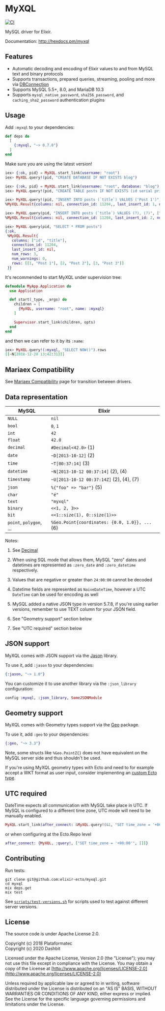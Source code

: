 # MyXQL

[![CI](https://github.com/elixir-ecto/myxql/workflows/CI/badge.svg)](https://github.com/elixir-ecto/myxql/actions?query=workflow%3ACI)

MySQL driver for Elixir.

Documentation: <http://hexdocs.pm/myxql>

## Features

  * Automatic decoding and encoding of Elixir values to and from MySQL text and binary protocols
  * Supports transactions, prepared queries, streaming, pooling and more via [DBConnection](https://github.com/elixir-ecto/db_connection)
  * Supports MySQL 5.5+, 8.0, and MariaDB 10.3
  * Supports `mysql_native_password`, `sha256_password`, and `caching_sha2_password`
    authentication plugins

## Usage

Add `:myxql` to your dependencies:

```elixir
def deps do
  [
    {:myxql, "~> 0.7.0"}
  ]
end
```

Make sure you are using the latest version!

```elixir
iex> {:ok, pid} = MyXQL.start_link(username: "root")
iex> MyXQL.query!(pid, "CREATE DATABASE IF NOT EXISTS blog")

iex> {:ok, pid} = MyXQL.start_link(username: "root", database: "blog")
iex> MyXQL.query!(pid, "CREATE TABLE posts IF NOT EXISTS (id serial primary key, title text)")

iex> MyXQL.query!(pid, "INSERT INTO posts (`title`) VALUES ('Post 1')")
%MyXQL.Result{columns: nil, connection_id: 11204,, last_insert_id: 1, num_rows: 1, num_warnings: 0, rows: nil}

iex> MyXQL.query(pid, "INSERT INTO posts (`title`) VALUES (?), (?)", ["Post 2", "Post 3"])
%MyXQL.Result{columns: nil, connection_id: 11204, last_insert_id: 2, num_rows: 2, num_warnings: 0, rows: nil}

iex> MyXQL.query(pid, "SELECT * FROM posts")
{:ok,
 %MyXQL.Result{
   columns: ["id", "title"],
   connection_id: 11204,
   last_insert_id: nil,
   num_rows: 3,
   num_warnings: 0,
   rows: [[1, "Post 1"], [2, "Post 2"], [3, "Post 3"]]
 }}
```

It's recommended to start MyXQL under supervision tree:

```elixir
defmodule MyApp.Application do
  use Application

  def start(_type, _args) do
    children = [
      {MyXQL, username: "root", name: :myxql}
    ]

    Supervisor.start_link(children, opts)
  end
end
```

and then we can refer to it by its `:name`:

```elixir
iex> MyXQL.query!(:myxql, "SELECT NOW()").rows
[[~N[2018-12-28 13:42:31]]]
```

## Mariaex Compatibility

See [Mariaex Compatibility](https://github.com/elixir-ecto/myxql/blob/master/MARIAEX_COMPATIBILITY.md) page for transition between drivers.

## Data representation

| MySQL                   | Elixir                                          |
|-------------------------|-------------------------------------------------|
| `NULL`                  | `nil`                                           |
| `bool`                  | `0`, `1`                                        |
| `int`                   | `42`                                            |
| `float`                 | `42.0`                                          |
| `decimal`               | `#Decimal<42.0>` (1)                            |
| `date`                  | `~D[2013-10-12]` (2)                            |
| `time`                  | `~T[00:37:14]` (3)                              |
| `datetime`              | `~N[2013-10-12 00:37:14]` (2), (4)              |
| `timestamp`             | `~U[2013-10-12 00:37:14Z]` (2), (4), (7)        |
| `json`                  | `%{"foo" => "bar"}` (5)                         |
| `char`                  | `"é"`                                           |
| `text`                  | `"myxql"`                                       |
| `binary`                | `<<1, 2, 3>>`                                   |
| `bit`                   | `<<1::size(1), 0::size(1)>>`                    |
| `point`, `polygon`, ... | `%Geo.Point{coordinates: {0.0, 1.0}}, ...` (6)  |

Notes:

1. See [Decimal](https://github.com/ericmj/decimal)

2. When using SQL mode that allows them, MySQL "zero" dates and datetimes are represented as `:zero_date` and `:zero_datetime` respectively.

3. Values that are negative or greater than `24:00:00` cannot be decoded

4. Datetime fields are represented as `NaiveDateTime`, however a UTC `DateTime` can be used for encoding as well

5. MySQL added a native JSON type in version 5.7.8, if you're using earlier versions,
remember to use TEXT column for your JSON field.

6. See "Geometry support" section below

7. See "UTC required" section below

## JSON support

MyXQL comes with JSON support via the [Jason](https://github.com/michalmuskala/jason) library.

To use it, add `:jason` to your dependencies:

```elixir
{:jason, "~> 1.0"}
```

You can customize it to use another library via the `:json_library` configuration:

```elixir
config :myxql, :json_library, SomeJSONModule
```

## Geometry support

MyXQL comes with Geometry types support via the [Geo](https://github.com/bryanjos/geo) package.

To use it, add `:geo` to your dependencies:

```elixir
{:geo, "~> 3.3"}
```

Note, some structs like `%Geo.PointZ{}` does not have equivalent on the MySQL server side and thus
shouldn't be used.

If you're using MyXQL geometry types with Ecto and need to for example accept a WKT format as user
input, consider implementing an [custom Ecto type](https://hexdocs.pm/ecto/Ecto.Type.html).

## UTC required

DateTime expects all communication with MySQL take place in UTC. If MySQL is configured to a different time zone,
UTC mode will need to be manually enabled.

```elixir
MyXQL.start_link(after_connect: &MyXQL.query!(&1, "SET time_zone = '+00:00'"))
```
or when configuring at the Ecto.Repo level

```elixir
after_connect: {MyXQL, :query!, ["SET time_zone = '+00:00'", []]}
```

## Contributing

Run tests:

```text
git clone git@github.com:elixir-ecto/myxql.git
cd myxql
mix deps.get
mix test
```

See [`scripts/test-versions.sh`](scripts/test-versions.sh) for scripts used to test against different server versions.

## License

The source code is under Apache License 2.0.

Copyright (c) 2018 Plataformatec \
Copyright (c) 2020 Dashbit

Licensed under the Apache License, Version 2.0 (the "License");
you may not use this file except in compliance with the License.
You may obtain a copy of the License at [http://www.apache.org/licenses/LICENSE-2.0](http://www.apache.org/licenses/LICENSE-2.0)

Unless required by applicable law or agreed to in writing, software
distributed under the License is distributed on an "AS IS" BASIS,
WITHOUT WARRANTIES OR CONDITIONS OF ANY KIND, either express or implied.
See the License for the specific language governing permissions and
limitations under the License.
